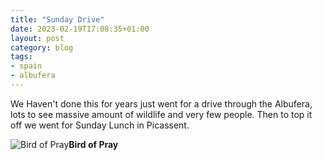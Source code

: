 ```yaml
---
title: "Sunday Drive"
date: 2023-02-19T17:08:35+01:00
layout: post
category: blog
tags:
- spain
- albufera
---
```


We Haven't done this for years just went for a drive through the Albufera, lots to see massive amount of wildlife and very few people. Then to top it off we went for Sunday Lunch in Picassent.
<!--more-->


 ![Bird of Pray](/images/2023/2023-02-19-sunday-drive.jpeg)**Bird of Pray**
